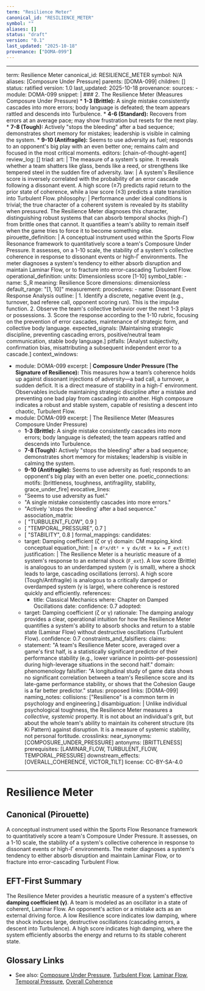 ```yaml
---
term: "Resilience Meter"
canonical_id: "RESILIENCE_METER"
symbol: ""
aliases: []
status: "draft"
version: "0.1"
last_updated: "2025-10-18"
provenance: ["DOMA-099"]
---
```


---
term: Resilience Meter
canonical_id: RESILIENCE_METER
symbol: N/A
aliases: [Composure Under Pressure]
parents: [DOMA-099]
children: []
status: ratified
version: 1.0
last_updated: 2025-10-18
provenance:
  sources:
    - module: DOMA-099
      snippet: |
        ### 2. The Resilience Meter (Measures Composure Under Pressure)
        *   **1-3 (Brittle):** A single mistake consistently cascades into more errors; body language is defeated; the team appears rattled and descends into Turbulence.
        *   **4-6 (Standard):** Recovers from errors at an average pace; may show frustration but resets for the next play.
        *   **7-8 (Tough):** Actively "stops the bleeding" after a bad sequence; demonstrates short memory for mistakes; leadership is visible in calming the system.
        *   **9-10 (Antifragile):** Seems to use adversity as fuel; responds to an opponent's big play with an even better one; remains calm and focused in the most critical moments.
  editors: [chain-of-thought-agent]
  review_log: []
triad:
  art: |
    The measure of a system's spine. It reveals whether a team shatters like glass, bends like a reed, or strengthens like tempered steel in the sudden fire of adversity.
  law: |
    A system's Resilience score is inversely correlated with the probability of an error cascade following a dissonant event. A high score (≥7) predicts rapid return to the prior state of coherence, while a low score (≤3) predicts a state transition into Turbulent Flow.
  philosophy: |
    Performance under ideal conditions is trivial; the true character of a coherent system is revealed by its stability when pressured. The Resilience Meter diagnoses this character, distinguishing robust systems that can absorb temporal shocks (high-Γ) from brittle ones that cannot. It quantifies a team's ability to remain itself when the game tries to force it to become something else.
pirouette_definition: |
  A conceptual instrument used within the Sports Flow Resonance framework to quantitatively score a team's Composure Under Pressure. It assesses, on a 1-10 scale, the stability of a system's collective coherence in response to dissonant events or high-Γ environments. The meter diagnoses a system's tendency to either absorb disruption and maintain Laminar Flow, or to fracture into error-cascading Turbulent Flow.
operational_definition:
  units: Dimensionless score [1-10]
  symbol_table:
    - name: S_R
      meaning: Resilience Score
      dimensions: dimensionless
      default_range: "[1, 10]"
  measurement:
    procedures:
      - name: Dissonant Event Response Analysis
        outline: |
          1. Identify a discrete, negative event (e.g., turnover, bad referee call, opponent scoring run). This is the impulse function.
          2. Observe the team's collective behavior over the next 1-3 plays or possessions.
          3. Score the response according to the 1-10 rubric, focusing on the prevention of error cascades, maintenance of strategic form, and collective body language.
        expected_signals: [Maintaining strategic discipline, preventing cascading errors, positive/neutral team communication, stable body language.]
        pitfalls: [Analyst subjectivity, confirmation bias, misattributing a subsequent independent error to a cascade.]
context_windows:
  - module: DOMA-099
    excerpt: |
      **Composure Under Pressure (The Signature of Resilience):**
      This measures how a team’s coherence holds up against dissonant injections of adversity—a bad call, a turnover, a sudden deficit. It is a direct measure of stability in a high-Γ environment. Observables include maintaining strategic discipline after a mistake and preventing one bad play from cascading into another. High composure indicates a robust and stable system, capable of resisting a descent into chaotic, Turbulent Flow.
  - module: DOMA-099
    excerpt: |
      The Resilience Meter (Measures Composure Under Pressure)
      *   **1-3 (Brittle):** A single mistake consistently cascades into more errors; body language is defeated; the team appears rattled and descends into Turbulence.
      *   **7-8 (Tough):** Actively "stops the bleeding" after a bad sequence; demonstrates short memory for mistakes; leadership is visible in calming the system.
      *   **9-10 (Antifragile):** Seems to use adversity as fuel; responds to an opponent's big play with an even better one.
poetic_connections:
  motifs: [brittleness, toughness, antifragility, stability, grace_under_fire]
  evocative_lines:
    - "Seems to use adversity as fuel."
    - "A single mistake consistently cascades into more errors."
    - "Actively 'stops the bleeding' after a bad sequence."
  association_matrix:
    - [ "TURBULENT_FLOW", 0.9 ]
    - [ "TEMPORAL_PRESSURE", 0.7 ]
    - [ "STABILITY", 0.8 ]
formal_mappings:
  candidates:
    - target: Damping coefficient (ζ or γ)
      domain: CM
      mapping_kind: conceptual
      equation_hint: |
        `m d²x/dt² + γ dx/dt + kx = F_ext(t)`
      justification: |
        The Resilience Meter is a heuristic measure of a system's response to an external shock (`F_ext`). A low score (Brittle) is analogous to an underdamped system (γ is small), where a shock leads to large, cascading oscillations (errors). A high score (Tough/Antifragile) is analogous to a critically damped or overdamped system (γ is large), where coherence is restored quickly and efficiently.
      references:
        - title: Classical Mechanics
          where: Chapter on Damped Oscillations
          date: 
      confidence: 0.7
  adopted:
    - target: Damping coefficient (ζ or γ)
      rationale: The damping analogy provides a clear, operational intuition for how the Resilience Meter quantifies a system's ability to absorb shocks and return to a stable state (Laminar Flow) without destructive oscillations (Turbulent Flow).
      confidence: 0.7
constraints_and_falsifiers:
  claims:
    - statement: "A team's Resilience Meter score, averaged over a game's first half, is a statistically significant predictor of their performance stability (e.g., lower variance in points-per-possession) during high-leverage situations in the second half."
      domain: phenomenology
      falsifier: "A longitudinal study of game data shows no significant correlation between a team's Resilience score and its late-game performance stability, or shows that the Cohesion Gauge is a far better predictor."
      status: proposed
      links: [DOMA-099]
naming_notes:
  collisions: ["Resilience" is a common term in psychology and engineering.]
  disambiguation: |
    Unlike individual psychological toughness, the Resilience Meter measures a *collective, systemic* property. It is not about an individual's grit, but about the whole team's ability to maintain its coherent structure (its Ki Pattern) against disruption. It is a measure of systemic stability, not personal fortitude.
crosslinks:
  near_synonyms: [COMPOSURE_UNDER_PRESSURE]
  antonyms: [BRITTLENESS]
  prerequisites: [LAMINAR_FLOW, TURBULENT_FLOW, TEMPORAL_PRESSURE]
  downstream_effects: [OVERALL_COHERENCE, VICTOR_TILT]
license: CC-BY-SA-4.0
---

# Resilience Meter

## Canonical (Pirouette)
A conceptual instrument used within the Sports Flow Resonance framework to quantitatively score a team's Composure Under Pressure. It assesses, on a 1-10 scale, the stability of a system's collective coherence in response to dissonant events or high-Γ environments. The meter diagnoses a system's tendency to either absorb disruption and maintain Laminar Flow, or to fracture into error-cascading Turbulent Flow.

## EFT-First Summary
The Resilience Meter provides a heuristic measure of a system's effective **damping coefficient (γ)**. A team is modeled as an oscillator in a state of coherent, Laminar Flow. An opponent's action or a mistake acts as an external driving force. A low Resilience score indicates low damping, where the shock induces large, destructive oscillations (cascading errors, a descent into Turbulence). A high score indicates high damping, where the system efficiently absorbs the energy and returns to its stable coherent state.

## Glossary Links
- See also: [Composure Under Pressure](./COMPOSURE_UNDER_PRESSURE.md), [Turbulent Flow](./TURBULENT_FLOW.md), [Laminar Flow](./LAMINAR_FLOW.md), [Temporal Pressure](./TEMPORAL_PRESSURE.md), [Overall Coherence](./OVERALL_COHERENCE.md)